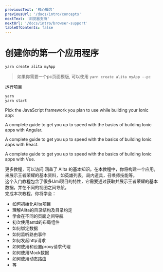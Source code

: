 ```yaml
---
previousText: '核心概念'
previousUrl: '/docs/intro/concepts'
nextText: '浏览器支持'
nextUrl: '/docs/intro/browser-support'
tableOfContents: false
---
```


# 创建你的第一个应用程序


```bash
yarn create alita myApp
```

> 如果你需要一个pc页面模版, 可以使用 `yarn create alita myApp --pc`

运行项目

```bash
yarn
yarn start
```


Pick the JavaScript framework you plan to use while building your Ionic app:

<docs-cards>
  <docs-card header="Start with Angular" href="/docs/angular/your-first-app" icon="/docs/assets/icons/logo-angular-icon.png">
    <p>A complete guide to get you up to speed with the basics of building Ionic apps with Angular.</p>
  </docs-card>

  <docs-card header="Start with React" href="/docs/react/your-first-app" icon="/docs/assets/icons/logo-react-icon.png">
    <p>A complete guide to get you up to speed with the basics of building Ionic apps with React.</p>
  </docs-card>

  <docs-card class="disabled" header="Start with Vue (soon)" href="" icon="/docs/assets/icons/logo-vue-icon.png">
    <p>A complete guide to get you up to speed with the basics of building Ionic apps with Vue.</p>
  </docs-card>
</docs-cards>

更多教程，可以访问
<docs-cards>
<docs-card header="教程:王者荣耀资料库" href="https://www.yuque.com/alita/course/gcngtp" icon="/docs/assets/img/yuque.jpeg">
</docs-card>
</docs-cards>
涵盖了 Alita 的基本知识。在本教程中，你将构建一个应用，来展示王者荣耀的基本资料，如英雄列表，局内道具，召唤师技能等。<br />这个入门教程包含了很多Umi项目的特性，它需要通过获取并展示王者荣耀的基本数据，并在不同的视图之间导航。<br />完成本次教程，你将学会：

- 如何初始化Alita项目
- 理解Alita的目录结构及目录约定
- 学会在不同的页面之间导航
- 初次使用antd的布局组件
- 如何绑定数据
- 如何监听路由事件
- 如何发起http请求
- 如何使用和设置proxy请求代理
- 如何使用Mock数据
- 如何使用动态路由
- 等<br />

